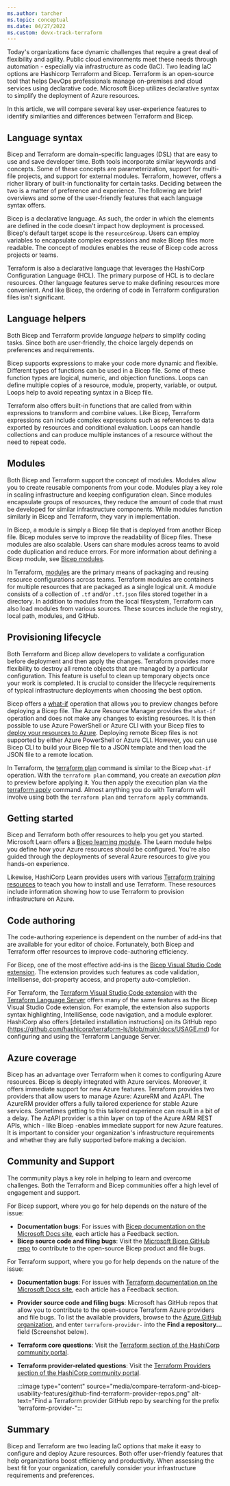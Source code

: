 ```yaml
---
ms.author: tarcher
ms.topic: conceptual
ms.date: 04/27/2022
ms.custom: devx-track-terraform
---
```


Today's organizations face dynamic challenges that require a great deal of flexibility and agility. Public cloud environments meet these needs through automation - especially via infrastructure as code (IaC). Two leading IaC options are Hashicorp Terraform and Bicep. Terraform is an open-source tool that helps DevOps professionals manage on-premises and cloud services using declarative code. Microsoft Bicep utilizes declarative syntax to simplify the deployment of Azure resources.

In this article, we will compare several key user-experience features to identify similarities and differences between Terraform and Bicep.

## Language syntax

Bicep and Terraform are domain-specific languages (DSL) that are easy to use and save developer time. Both tools incorporate similar keywords and concepts. Some of these concepts are parameterization, support for multi-file projects, and support for external modules. Terraform, however, offers a richer library of built-in functionality for certain tasks. Deciding between the two is a matter of preference and experience. The following are brief overviews and some of the user-friendly features that each language syntax offers.

Bicep is a declarative language. As such, the order in which the elements are defined in the code doesn't impact how deployment is processed. Bicep's default target scope is the `resourceGroup`. Users can employ variables to encapsulate complex expressions and make Bicep files more readable. The concept of modules enables the reuse of Bicep code across projects or teams.

Terraform is also a declarative language that leverages the HashiCorp Configuration Language (HCL). The primary purpose of HCL is to declare resources. Other language features serve to make defining resources more convenient. And like Bicep, the ordering of code in Terraform configuration files isn't significant.

## Language helpers

Both Bicep and Terraform provide *language helpers* to simplify coding tasks. Since both are user-friendly, the choice largely depends on preferences and requirements.

Bicep supports expressions to make your code more dynamic and flexible. Different types of functions can be used in a Bicep file. Some of these function types are logical, numeric, and objection functions. Loops can define multiple copies of a resource, module, property, variable, or output. Loops help to avoid repeating syntax in a Bicep file.

Terraform also offers built-in functions that are called from within expressions to transform and combine values. Like Bicep, Terraform expressions can include complex expressions such as references to data exported by resources and conditional evaluation. Loops can handle collections and can produce multiple instances of a resource without the need to repeat code.

## Modules

Both Bicep and Terraform support the concept of modules. Modules allow you to create reusable components from your code. Modules play a key role in scaling infrastructure and keeping configuration clean. Since modules encapsulate groups of resources, they reduce the amount of code that must be developed for similar infrastructure components. While modules function similarly in Bicep and Terraform, they vary in implementation.

In Bicep, a module is simply a Bicep file that is deployed from another Bicep file. Bicep modules serve to improve the readability of Bicep files. These modules are also scalable. Users can share modules across teams to avoid code duplication and reduce errors. For more information about defining a Bicep module, see [Bicep modules](/azure/azure-resource-manager/bicep/modules).

In Terraform, [modules](https://www.terraform.io/language/modules) are the primary means of packaging and reusing resource configurations across teams. Terraform modules are containers for multiple resources that are packaged as a single logical unit. A module consists of a collection of `.tf` and/or `.tf.json` files stored together in a directory. In addition to modules from the local filesystem, Terraform can also load modules from various sources. These sources include the registry, local path, modules, and GitHub.

## Provisioning lifecycle

Both Terraform and Bicep allow developers to validate a configuration before deployment and then apply the changes. Terraform provides more flexibility to destroy all remote objects that are managed by a particular configuration. This feature is useful to clean up temporary objects once your work is completed. It is crucial to consider the lifecycle requirements of typical infrastructure deployments when choosing the best option.

Bicep offers a [what-if](/azure/azure-resource-manager/bicep/deploy-what-if?tabs=azure-powershell%2CCLI) operation that allows you to preview changes before deploying a Bicep file. The Azure Resource Manager provides the `what-if` operation and does not make any changes to existing resources. It is then possible to use Azure PowerShell or Azure CLI with your Bicep files to [deploy your resources to Azure](/azure/azure-resource-manager/bicep/deploy-powershell). Deploying remote Bicep files is not supported by either Azure PowerShell or Azure CLI. However, you can use Bicep CLI to build your Bicep file to a JSON template and then load the JSON file to a remote location.

In Terraform, the [terraform plan](https://www.terraform.io/cli/commands/plan) command is similar to the Bicep `what-if` operation. With the `terraform plan` command, you create an *execution plan* to preview before applying it. You then apply the execution plan via the [terraform apply](https://www.terraform.io/cli/commands/apply) command. Almost anything you do with Terraform will involve using both the `terraform plan` and `terraform apply` commands.

## Getting started

Bicep and Terraform both offer resources to help you get you started. Microsoft Learn offers a [Bicep learning module](/azure/azure-resource-manager/bicep/learn-bicep). The Learn module helps you define how your Azure resources should be configured. You're also guided through the deployments of several Azure resources to give you hands-on experience.

Likewise, HashiCorp Learn provides users with various [Terraform training resources](https://learn.hashicorp.com/tutorials/terraform/infrastructure-as-code?in=terraform/azure-get-started) to teach you how to install and use Terraform. These resources include information showing how to use Terraform to provision infrastructure on Azure.

## Code authoring

The code-authoring experience is dependent on the number of add-ins that are available for your editor of choice. Fortunately, both Bicep and Terraform offer resources to improve code-authoring efficiency.

For Bicep, one of the most effective add-ins is the [Bicep Visual Studio Code extension](https://marketplace.visualstudio.com/items?itemName=ms-azuretools.vscode-bicep). The extension provides such features as code validation, Intellisense, dot-property access, and property auto-completion.

For Terraform, the [Terraform Visual Studio Code extension](https://marketplace.visualstudio.com/items?itemName=HashiCorp.terraform) with the [Terraform Language Server](https://github.com/hashicorp/terraform-ls) offers many of the same features as the Bicep Visual Studio Code extension. For example, the extension also supports syntax highlighting, IntelliSense, code navigation, and a module explorer. HashiCorp also offers [detailed installation instructions] on its GitHub repo (https://github.com/hashicorp/terraform-ls/blob/main/docs/USAGE.md) for configuring and using the Terraform Language Server.

## Azure coverage

Bicep has an advantage over Terraform when it comes to configuring Azure resources. Bicep is deeply integrated with Azure services. Moreover, it offers immediate support for new Azure features. Terraform provides two providers that allow users to manage Azure: AzureRM and AzAPI. The AzureRM provider offers a fully tailored experience for stable Azure services. Sometimes getting to this tailored experience can result in a bit of a delay. The AzAPI provider is a thin layer on top of the Azure ARM REST APIs, which - like Bicep -enables immediate support for new Azure features. It is important to consider your organization's infrastructure requirements and whether they are fully supported before making a decision.

## Community and Support

The community plays a key role in helping to learn and overcome challenges. Both the Terraform and Bicep communities offer a high level of engagement and support.

For Bicep support, where you go for help depends on the nature of the issue:

- **Documentation bugs**: For issues with [Bicep documentation on the Microsoft Docs site](/azure/azure-resource-manager/bicep/), each article has a Feedback section.
- **Bicep source code and filing bugs**: Visit the [Microsoft Bicep GitHub repo](https://github.com/Azure/bicep) to contribute to the open-source Bicep product and file bugs.

For Terraform support, where you go for help depends on the nature of the issue:

- **Documentation bugs**: For issues with [Terraform documentation on the Microsoft Docs site](/azure/developer/terraform/), each article has a Feedback section.
- **Provider source code and filing bugs**: Microsoft has GitHub repos that allow you to contribute to the open-source Terraform Azure providers and file bugs. To list the available providers, browse to the [Azure GitHub organization](https://github.com/Azure/), and enter `terraform-provider-` into the **Find a repository...** field (Screenshot below).
- **Terraform core questions**: Visit the [Terraform section of the HashiCorp community portal](https://discuss.hashicorp.com/c/terraform-core).
- **Terraform provider-related questions**: Visit the [Terraform Providers section of the HashiCorp community portal](https://discuss.hashicorp.com/c/terraform-providers).

    :::image type="content" source="media/compare-terraform-and-bicep-usability-features/github-find-terraform-provider-repos.png" alt-text="Find a Terraform provider GitHub repo by searching for the prefix 'terraform-provider-":::

## Summary

Bicep and Terraform are two leading IaC options that make it easy to configure and deploy Azure resources. Both offer user-friendly features that help organizations boost efficiency and productivity. When assessing the best fit for your organization, carefully consider your infrastructure requirements and preferences.
